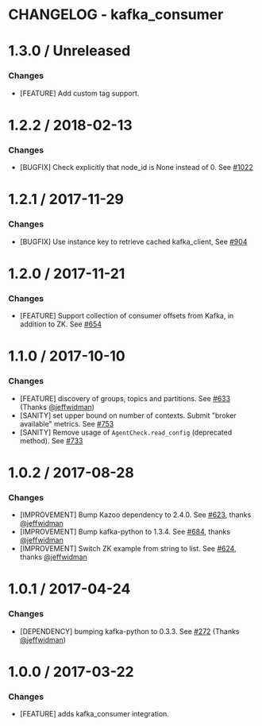 # CHANGELOG - kafka_consumer

1.3.0 / Unreleased
==================

### Changes

* [FEATURE] Add custom tag support.

1.2.2 / 2018-02-13
==================

### Changes

* [BUGFIX] Check explicitly that node_id is None instead of 0. See [#1022][]

1.2.1 / 2017-11-29
==================

### Changes

* [BUGFIX] Use instance key to retrieve cached kafka_client, See [#904][]

1.2.0 / 2017-11-21
==================

### Changes

* [FEATURE] Support collection of consumer offsets from Kafka, in addition to ZK. See [#654][]

1.1.0 / 2017-10-10
==================

### Changes

* [FEATURE] discovery of groups, topics and partitions. See [#633][] (Thanks [@jeffwidman][])
* [SANITY] set upper bound on number of contexts. Submit "broker available" metrics. See [#753][]
* [SANITY] Remove usage of `AgentCheck.read_config` (deprecated method). See [#733][]

1.0.2 / 2017-08-28
==================

### Changes

* [IMPROVEMENT] Bump Kazoo dependency to 2.4.0. See [#623][], thanks [@jeffwidman][]
* [IMPROVEMENT] Bump kafka-python to 1.3.4. See [#684][], thanks [@jeffwidman][]
* [IMPROVEMENT] Switch ZK example from string to list. See [#624][], thanks [@jeffwidman][]


1.0.1 / 2017-04-24
==================

### Changes

* [DEPENDENCY] bumping kafka-python to 0.3.3. See [#272][] (Thanks [@jeffwidman][])

1.0.0 / 2017-03-22
==================

### Changes

* [FEATURE] adds kafka_consumer integration.

<!--- The following link definition list is generated by PimpMyChangelog --->
[#272]: https://github.com/DataDog/integrations-core/issues/272
[#623]: https://github.com/DataDog/integrations-core/issues/623
[#624]: https://github.com/DataDog/integrations-core/issues/624
[#633]: https://github.com/DataDog/integrations-core/issues/633
[#654]: https://github.com/DataDog/integrations-core/issues/654
[#684]: https://github.com/DataDog/integrations-core/issues/684
[#733]: https://github.com/DataDog/integrations-core/issues/733
[#753]: https://github.com/DataDog/integrations-core/issues/753
[#904]: https://github.com/DataDog/integrations-core/issues/904
[#1022]: https://github.com/DataDog/integrations-core/issues1022
[@jeffwidman]: https://github.com/jeffwidman
